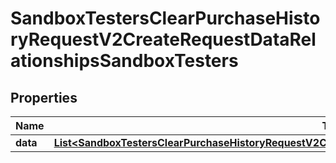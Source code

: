 

# SandboxTestersClearPurchaseHistoryRequestV2CreateRequestDataRelationshipsSandboxTesters


## Properties

| Name | Type | Description | Notes |
|------------ | ------------- | ------------- | -------------|
|**data** | [**List&lt;SandboxTestersClearPurchaseHistoryRequestV2CreateRequestDataRelationshipsSandboxTestersDataInner&gt;**](SandboxTestersClearPurchaseHistoryRequestV2CreateRequestDataRelationshipsSandboxTestersDataInner.md) |  |  |



